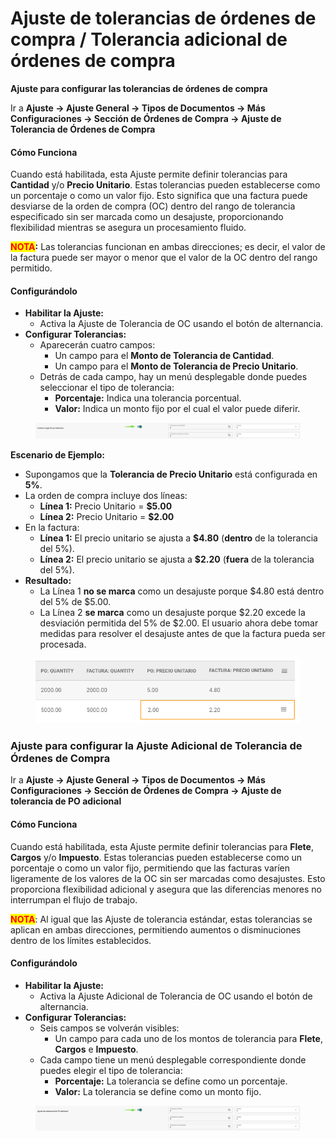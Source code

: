 # Ajuste de tolerancias de órdenes de compra / Tolerancia adicional de órdenes de compra

**Ajuste para configurar las tolerancias de órdenes de compra**

Ir a **Ajuste → Ajuste General → Tipos de Documentos → Más Configuraciones → Sección de Órdenes de Compra → Ajuste de Tolerancia de Órdenes de Compra**

#### **Cómo Funciona**

Cuando está habilitada, esta Ajuste permite definir tolerancias para **Cantidad** y/o **Precio Unitario**. Estas tolerancias pueden establecerse como un porcentaje o como un valor fijo. Esto significa que una factura puede desviarse de la orden de compra (OC) dentro del rango de tolerancia especificado sin ser marcada como un desajuste, proporcionando flexibilidad mientras se asegura un procesamiento fluido.

<mark style="color:red;">**NOTA**</mark>**:** Las tolerancias funcionan en ambas direcciones; es decir, el valor de la factura puede ser mayor o menor que el valor de la OC dentro del rango permitido.

#### **Configurándolo**

* **Habilitar la Ajuste:**
  * Activa la Ajuste de Tolerancia de OC usando el botón de alternancia.
* **Configurar Tolerancias:**
  * Aparecerán cuatro campos:
    * Un campo para el **Monto de Tolerancia de Cantidad**.
    * Un campo para el **Monto de Tolerancia de Precio Unitario**.
  * Detrás de cada campo, hay un menú desplegable donde puedes seleccionar el tipo de tolerancia:
    * **Porcentaje:** Indica una tolerancia porcentual.
    * **Valor:** Indica un monto fijo por el cual el valor puede diferir.

<figure><img src="../../../../../.gitbook/assets/iScreen Shoter - Google Chrome - 250207110354.jpg" alt=""><figcaption></figcaption></figure>



**Escenario de Ejemplo:**

* Supongamos que la **Tolerancia de Precio Unitario** está configurada en **5%**.
* La orden de compra incluye dos líneas:
  * **Línea 1:** Precio Unitario = **$5.00**
  * **Línea 2:** Precio Unitario = **$2.00**
* En la factura:
  * **Línea 1:** El precio unitario se ajusta a **$4.80** (**dentro** de la tolerancia del 5%).
  * **Línea 2:** El precio unitario se ajusta a **$2.20** (**fuera** de la tolerancia del 5%).
* **Resultado:**
  * La Línea 1 **no se marca** como un desajuste porque $4.80 está dentro del 5% de $5.00.
  * La Línea 2 **se marca** como un desajuste porque $2.20 excede la desviación permitida del 5% de $2.00. El usuario ahora debe tomar medidas para resolver el desajuste antes de que la factura pueda ser procesada.

<figure><img src="../../../../../.gitbook/assets/iScreen Shoter - Google Chrome - 250207110533.jpg" alt=""><figcaption></figcaption></figure>

### **Ajuste** para configurar la **Ajuste** Adicional de Tolerancia de Órdenes de Compra

Ir a **Ajuste → Ajuste General → Tipos de Documentos → Más Configuraciones → Sección de Órdenes de Compra → Ajuste de tolerancia de PO adicional**

#### **Cómo Funciona**

Cuando está habilitada, esta Ajuste permite definir tolerancias para **Flete**, **Cargos** y/o **Impuesto**. Estas tolerancias pueden establecerse como un porcentaje o como un valor fijo, permitiendo que las facturas varíen ligeramente de los valores de la OC sin ser marcadas como desajustes. Esto proporciona flexibilidad adicional y asegura que las diferencias menores no interrumpan el flujo de trabajo.

<mark style="color:red;">**NOTA**</mark>: Al igual que las Ajuste de tolerancia estándar, estas tolerancias se aplican en ambas direcciones, permitiendo aumentos o disminuciones dentro de los límites establecidos.

#### **Configurándolo**

* **Habilitar la Ajuste:**
  * Activa la Ajuste Adicional de Tolerancia de OC usando el botón de alternancia.
* **Configurar Tolerancias:**
  * Seis campos se volverán visibles:
    * Un campo para cada uno de los montos de tolerancia para **Flete**, **Cargos** e **Impuesto**.
  * Cada campo tiene un menú desplegable correspondiente donde puedes elegir el tipo de tolerancia:
    * **Porcentaje:** La tolerancia se define como un porcentaje.
    * **Valor:** La tolerancia se define como un monto fijo.

<figure><img src="../../../../../.gitbook/assets/iScreen Shoter - Google Chrome - 250207110411.jpg" alt=""><figcaption></figcaption></figure>

